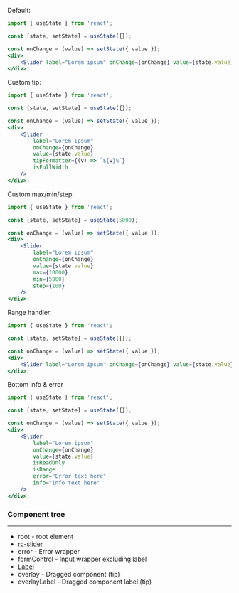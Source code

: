 Default:

```jsx
import { useState } from 'react';

const [state, setState] = useState({});

const onChange = (value) => setState({ value });
<div>
    <Slider label="Lorem ipsum" onChange={onChange} value={state.value} />
</div>;
```

Custom tip:

```jsx
import { useState } from 'react';

const [state, setState] = useState({});

const onChange = (value) => setState({ value });
<div>
    <Slider
        label="Lorem ipsum"
        onChange={onChange}
        value={state.value}
        tipFormatter={(v) => `${v}%`}
        isFullWidth
    />
</div>;
```

Custom max/min/step:

```jsx
import { useState } from 'react';

const [state, setState] = useState(5000);

const onChange = (value) => setState({ value });
<div>
    <Slider
        label="Lorem ipsum"
        onChange={onChange}
        value={state.value}
        max={10000}
        min={5000}
        step={100}
    />
</div>;
```

Range handler:

```jsx
import { useState } from 'react';

const [state, setState] = useState({});

const onChange = (value) => setState({ value });
<div>
    <Slider label="Lorem ipsum" onChange={onChange} value={state.value} isRange />
</div>;
```

Bottom info & error

```jsx
import { useState } from 'react';

const [state, setState] = useState({});

const onChange = (value) => setState({ value });
<div>
    <Slider
        label="Lorem ipsum"
        onChange={onChange}
        value={state.value}
        isReadOnly
        isRange
        error="Error text here"
        info="Info text here"
    />
</div>;
```

### Component tree

---

-   root - root element
-   [rc-slider](https://github.com/react-component/slider/)
-   error - Error wrapper
-   formControl - Input wrapper excluding label
-   [Label](#/Forms?id=label)
-   overlay - Dragged component (tip)
-   overlayLabel - Dragged component label (tip)
